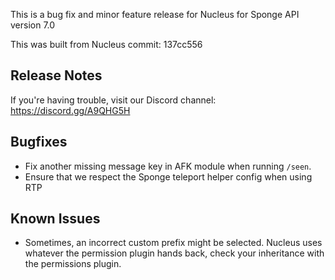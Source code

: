 This is a bug fix and minor feature release for Nucleus for Sponge API version 7.0 

This was built from Nucleus commit: 137cc556

## Release Notes

If you're having trouble, visit our Discord channel: https://discord.gg/A9QHG5H

## Bugfixes

* Fix another missing message key in AFK module when running `/seen`.
* Ensure that we respect the Sponge teleport helper config when using RTP

## Known Issues

* Sometimes, an incorrect custom prefix might be selected. Nucleus uses whatever the permission plugin hands back, check your inheritance with the permissions plugin.
